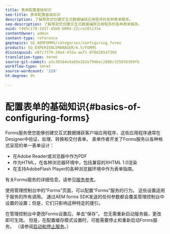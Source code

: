 ```yaml
---
title: 表单配置基础知识
seo-title: 表单配置基础知识
description: 了解帮助您创建交互式数据捕获应用程序的各种表单服务。
seo-description: 了解帮助您创建交互式数据捕获应用程序的各种表单服务。
uuid: f495c170-2d17-45b0-b09d-22cce101131e
contentOwner: admin
content-type: reference
geptopics: SG_AEMFORMS/categories/configuring_forms
products: SG_EXPERIENCEMANAGER/6.5/FORMS
discoiquuid: e87c7379-28ed-4fda-aef1-970d2b54f30d
translation-type: tm+mt
source-git-commit: a3c303d4e3a85e1b2e794bec2006c335056309fb
workflow-type: tm+mt
source-wordcount: '219'
ht-degree: 0%

---
```



# 配置表单的基础知识{#basics-of-configuring-forms}

Forms服务使您能够创建交互式数据捕获客户端应用程序，这些应用程序通常在Designer中验证、处理、转换和交付表单。 表单作者开发了Forms服务以各种格式呈现的单一表单设计：

* 在Adobe Reader或浏览器中作为PDF
* 作为HTML，在各种浏览器环境中，包括兼容的XHTML 1.0渲染
* 在支持AdobeFlash Player的各种浏览器环境中作为表单指南。

有关Forms服务的详细信息，请参见[服务参考](https://www.adobe.com/go/learn_aemforms_services_63)。

使用管理控制台中的“Forms”页面，可以配置“Forms”服务的行为。 这些设置适用于服务的所有调用。 通过AEM forms SDK发送的任何参数都会覆盖管理控制台中设置的设置；但是，它们只影响这种特定的援引。

在管理控制台中更改Forms设置后，单击“保存”。 您无需重新启动服务器，更改即可生效。 但是，在配置缓存模式设置时，可能需要停止和重新启动Forms服务。 （请参阅[启动和停止服务](/help/forms/using/admin-help/starting-stopping-services.md#starting-and-stopping-services)。）
